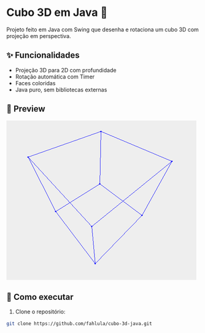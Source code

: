 # Cubo 3D em Java 🎲

Projeto feito em Java com Swing que desenha e rotaciona um cubo 3D com projeção em perspectiva.

## ✨ Funcionalidades

- Projeção 3D para 2D com profundidade
- Rotação automática com Timer
- Faces coloridas
- Java puro, sem bibliotecas externas

## 📸 Preview

*![img.png](img.png)*

## 🚀 Como executar

1. Clone o repositório:
```bash
git clone https://github.com/fahlula/cubo-3d-java.git
